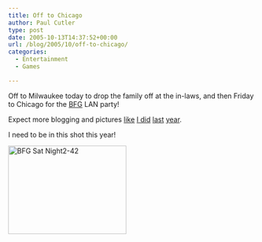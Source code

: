 ```yaml
---
title: Off to Chicago
author: Paul Cutler
type: post
date: 2005-10-13T14:37:52+00:00
url: /blog/2005/10/off-to-chicago/
categories:
  - Entertainment
  - Games

---
```

Off to Milwaukee today to drop the family off at the in-laws, and then Friday to Chicago for the [BFG][1] LAN party!

Expect more blogging and pictures [like][2] [I did][3] [last][4] [year][5].

I need to be in this shot this year!

[<img src="https://i2.wp.com/static.flickr.com/1/939713_f224b53b59_m.jpg?resize=240%2C180" width="240" height="180" alt="BFG Sat Night2-42" data-recalc-dims="1" />][6]

 [1]: http://www.bfgtech.com/
 [2]: http://www.flickr.com/photos/silwenae/sets/24242/
 [3]: http://www.flickr.com/photos/silwenae/sets/23302/
 [4]: http://www.flickr.com/photos/silwenae/sets/23301/
 [5]: http://www.flickr.com/photos/silwenae/sets/23300/
 [6]: http://www.flickr.com/photos/silwenae/939713/ "Photo Sharing"